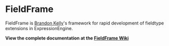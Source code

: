 
FieldFrame
======================================================================

FieldFrame is [Brandon Kelly](http://brandon-kelly.com)'s framework
for rapid development of fieldtype extensions in ExpressionEngine.

**View the complete documentation at the
[FieldFrame Wiki](https://github.com/brandonkelly/bk.fieldframe.ee_addon/wikis)**